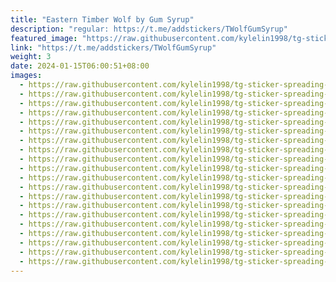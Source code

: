 ```yaml
---
title: "Eastern Timber Wolf by Gum Syrup"
description: "regular: https://t.me/addstickers/TWolfGumSyrup"
featured_image: "https://raw.githubusercontent.com/kylelin1998/tg-sticker-spreading-worldwide-images/main/img/dee602ce-477e-472d-9481-dba005efd964.jpg"
link: "https://t.me/addstickers/TWolfGumSyrup"
weight: 3
date: 2024-01-15T06:00:51+08:00
images:
  - https://raw.githubusercontent.com/kylelin1998/tg-sticker-spreading-worldwide-images/main/img/dee602ce-477e-472d-9481-dba005efd964.jpg
  - https://raw.githubusercontent.com/kylelin1998/tg-sticker-spreading-worldwide-images/main/img/8aefd9ef-091e-4cef-91c1-7190f3e86b22.jpg
  - https://raw.githubusercontent.com/kylelin1998/tg-sticker-spreading-worldwide-images/main/img/02606b11-6a87-4d2a-b8fc-11716f15f077.jpg
  - https://raw.githubusercontent.com/kylelin1998/tg-sticker-spreading-worldwide-images/main/img/ed06c08e-e521-4bb9-ab6e-7186fbea3150.jpg
  - https://raw.githubusercontent.com/kylelin1998/tg-sticker-spreading-worldwide-images/main/img/b208f12d-9a57-4603-88ad-05969a82d734.jpg
  - https://raw.githubusercontent.com/kylelin1998/tg-sticker-spreading-worldwide-images/main/img/4b893b0c-70fd-4ac4-9f37-fa849e3ef46a.jpg
  - https://raw.githubusercontent.com/kylelin1998/tg-sticker-spreading-worldwide-images/main/img/78ea47fe-03e2-40cd-ba85-9652e006d372.jpg
  - https://raw.githubusercontent.com/kylelin1998/tg-sticker-spreading-worldwide-images/main/img/41bc9fbe-2a73-4d0b-906b-619de69339d7.jpg
  - https://raw.githubusercontent.com/kylelin1998/tg-sticker-spreading-worldwide-images/main/img/a305f910-36b2-4c8c-8bbc-0c043168208f.jpg
  - https://raw.githubusercontent.com/kylelin1998/tg-sticker-spreading-worldwide-images/main/img/efba7411-031e-4a03-b6b4-92c84708fb13.jpg
  - https://raw.githubusercontent.com/kylelin1998/tg-sticker-spreading-worldwide-images/main/img/a9911e84-570a-464d-94f0-bfa23ba0c179.jpg
  - https://raw.githubusercontent.com/kylelin1998/tg-sticker-spreading-worldwide-images/main/img/efd69bd6-5e13-438a-ba2d-ef8a2da4fa17.jpg
  - https://raw.githubusercontent.com/kylelin1998/tg-sticker-spreading-worldwide-images/main/img/c855e873-dbb2-4906-8174-8d9069e8c486.jpg
  - https://raw.githubusercontent.com/kylelin1998/tg-sticker-spreading-worldwide-images/main/img/07e4b08d-84ae-4a31-9df8-94203ae8e103.jpg
  - https://raw.githubusercontent.com/kylelin1998/tg-sticker-spreading-worldwide-images/main/img/64718e95-0428-4b71-b41b-e6790f04e4dc.jpg
  - https://raw.githubusercontent.com/kylelin1998/tg-sticker-spreading-worldwide-images/main/img/376cde7f-0505-4f1b-bf96-631b78be8b61.jpg
  - https://raw.githubusercontent.com/kylelin1998/tg-sticker-spreading-worldwide-images/main/img/dec27c61-7a19-4e16-8c0d-ecb556818b58.jpg
  - https://raw.githubusercontent.com/kylelin1998/tg-sticker-spreading-worldwide-images/main/img/3354aa09-8f3f-4ca8-91b5-ccf0f9a90b83.jpg
  - https://raw.githubusercontent.com/kylelin1998/tg-sticker-spreading-worldwide-images/main/img/c218cdf2-08d1-4e33-8052-eb48b24fdb37.jpg
  - https://raw.githubusercontent.com/kylelin1998/tg-sticker-spreading-worldwide-images/main/img/31764330-b405-4561-a92d-0679ef815b77.jpg
---
```

